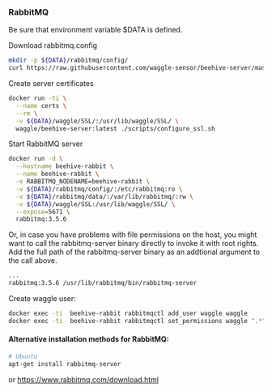 ### RabbitMQ


Be sure that environment variable $DATA is defined.


Download rabbitmq.config
```bash
mkdir -p ${DATA}/rabbitmq/config/
curl https://raw.githubusercontent.com/waggle-sensor/beehive-server/master/SSL/rabbitmq.config > ${DATA}/rabbitmq/config/rabbitmq.config
```

Create server certificates
```bash
docker run -ti \
  --name certs \
  --rm \
  -v ${DATA}/waggle/SSL/:/usr/lib/waggle/SSL/ \
  waggle/beehive-server:latest ./scripts/configure_ssl.sh
```

Start RabbitMQ server
```bash
docker run -d \
  --hostname beehive-rabbit \
  --name beehive-rabbit \
  -e RABBITMQ_NODENAME=beehive-rabbit \
  -v ${DATA}/rabbitmq/config/:/etc/rabbitmq:ro \
  -v ${DATA}/rabbitmq/data/:/var/lib/rabbitmq/:rw \
  -v ${DATA}/waggle/SSL:/usr/lib/waggle/SSL/ \
  --expose=5671 \
  rabbitmq:3.5.6
```

Or, in case you have problems with file permissions on the host, you might want to call the rabbitmq-server binary directly to invoke it with root rights. Add the full path of the rabbitmq-server binary as an addtional argument to the call above.
```bash
...
rabbitmq:3.5.6 /usr/lib/rabbitmq/bin/rabbitmq-server
```

Create waggle user:
```bash
docker exec -ti  beehive-rabbit rabbitmqctl add_user waggle waggle
docker exec -ti  beehive-rabbit rabbitmqctl set_permissions waggle ".*" ".*" ".*"
```

#### Alternative installation methods for RabbitMQ:
```bash
# Ubuntu
apt-get install rabbitmq-server
```
or https://www.rabbitmq.com/download.html

